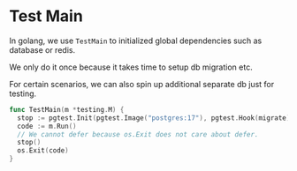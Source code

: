 # Test Main

In golang, we use `TestMain` to initialized global dependencies such as database or redis.


We only do it once because it takes time to setup db migration etc.

For certain scenarios, we can also spin up additional separate db just for testing.


```go
func TestMain(m *testing.M) {
  stop := pgtest.Init(pgtest.Image("postgres:17"), pgtest.Hook(migrate))
  code := m.Run()
  // We cannot defer because os.Exit does not care about defer.
  stop()
  os.Exit(code)
}
```
